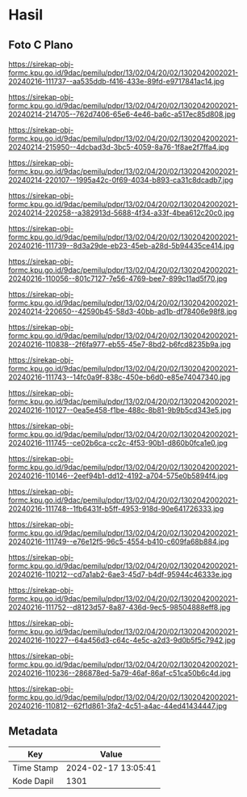 # Hasil

## Foto C Plano

https://sirekap-obj-formc.kpu.go.id/9dac/pemilu/pdpr/13/02/04/20/02/1302042002021-20240216-111737--aa535ddb-f416-433e-89fd-e9717841ac14.jpg

https://sirekap-obj-formc.kpu.go.id/9dac/pemilu/pdpr/13/02/04/20/02/1302042002021-20240214-214705--762d7406-65e6-4e46-ba6c-a517ec85d808.jpg

https://sirekap-obj-formc.kpu.go.id/9dac/pemilu/pdpr/13/02/04/20/02/1302042002021-20240214-215950--4dcbad3d-3bc5-4059-8a76-1f8ae2f7ffa4.jpg

https://sirekap-obj-formc.kpu.go.id/9dac/pemilu/pdpr/13/02/04/20/02/1302042002021-20240214-220107--1995a42c-0f69-4034-b893-ca31c8dcadb7.jpg

https://sirekap-obj-formc.kpu.go.id/9dac/pemilu/pdpr/13/02/04/20/02/1302042002021-20240214-220258--a382913d-5688-4f34-a33f-4bea612c20c0.jpg

https://sirekap-obj-formc.kpu.go.id/9dac/pemilu/pdpr/13/02/04/20/02/1302042002021-20240216-111739--8d3a29de-eb23-45eb-a28d-5b94435ce414.jpg

https://sirekap-obj-formc.kpu.go.id/9dac/pemilu/pdpr/13/02/04/20/02/1302042002021-20240216-110056--801c7127-7e56-4769-bee7-899c11ad5f70.jpg

https://sirekap-obj-formc.kpu.go.id/9dac/pemilu/pdpr/13/02/04/20/02/1302042002021-20240214-220650--42590b45-58d3-40bb-ad1b-df78406e98f8.jpg

https://sirekap-obj-formc.kpu.go.id/9dac/pemilu/pdpr/13/02/04/20/02/1302042002021-20240216-110838--2f6fa977-eb55-45e7-8bd2-b6fcd8235b9a.jpg

https://sirekap-obj-formc.kpu.go.id/9dac/pemilu/pdpr/13/02/04/20/02/1302042002021-20240216-111743--14fc0a9f-838c-450e-b6d0-e85e74047340.jpg

https://sirekap-obj-formc.kpu.go.id/9dac/pemilu/pdpr/13/02/04/20/02/1302042002021-20240216-110127--0ea5e458-f1be-488c-8b81-9b9b5cd343e5.jpg

https://sirekap-obj-formc.kpu.go.id/9dac/pemilu/pdpr/13/02/04/20/02/1302042002021-20240216-111745--ce02b6ca-cc2c-4f53-90b1-d860b0fca1e0.jpg

https://sirekap-obj-formc.kpu.go.id/9dac/pemilu/pdpr/13/02/04/20/02/1302042002021-20240216-110146--2eef94b1-dd12-4192-a704-575e0b5894f4.jpg

https://sirekap-obj-formc.kpu.go.id/9dac/pemilu/pdpr/13/02/04/20/02/1302042002021-20240216-111748--1fb6431f-b5ff-4953-918d-90e641726333.jpg

https://sirekap-obj-formc.kpu.go.id/9dac/pemilu/pdpr/13/02/04/20/02/1302042002021-20240216-111749--e76e12f5-96c5-4554-b410-c609fa68b884.jpg

https://sirekap-obj-formc.kpu.go.id/9dac/pemilu/pdpr/13/02/04/20/02/1302042002021-20240216-110212--cd7a1ab2-6ae3-45d7-b4df-95944c46333e.jpg

https://sirekap-obj-formc.kpu.go.id/9dac/pemilu/pdpr/13/02/04/20/02/1302042002021-20240216-111752--d8123d57-8a87-436d-9ec5-98504888eff8.jpg

https://sirekap-obj-formc.kpu.go.id/9dac/pemilu/pdpr/13/02/04/20/02/1302042002021-20240216-110227--64a456d3-c64c-4e5c-a2d3-9d0b5f5c7942.jpg

https://sirekap-obj-formc.kpu.go.id/9dac/pemilu/pdpr/13/02/04/20/02/1302042002021-20240216-110236--286878ed-5a79-46af-86af-c51ca50b6c4d.jpg

https://sirekap-obj-formc.kpu.go.id/9dac/pemilu/pdpr/13/02/04/20/02/1302042002021-20240216-110812--62f1d861-3fa2-4c51-a4ac-44ed41434447.jpg


## Metadata

| Key        | Value               |
| ---------- | ------------------- |
| Time Stamp | 2024-02-17 13:05:41 |
| Kode Dapil | 1301                |



